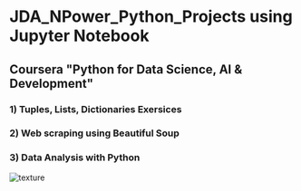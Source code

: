 # JDA_NPower_Python_Projects using Jupyter Notebook
## Coursera "Python for Data Science, AI & Development"
### 1) Tuples, Lists, Dictionaries Exersices
### 2) Web scraping using Beautiful Soup
### 3) Data Analysis with Python

![texture](https://user-images.githubusercontent.com/77502878/220976431-999ffc00-cee4-47b6-9b63-d16ba772c13c.JPG)

